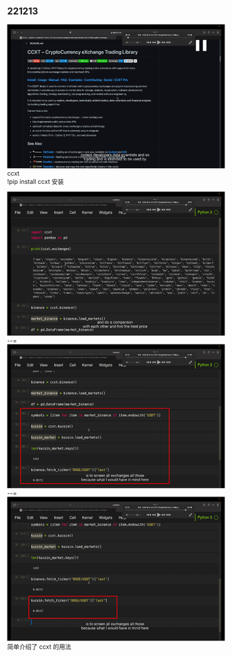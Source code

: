 ## 221213

<img src='./img/2022-12-13-16-57-09.png' height=333px></img>  
ccxt  
!pip install ccxt 安装

<img src='./img/2022-12-13-17-53-21.png' height=333px></img>  
--=  
<img src='./img/2022-12-13-17-54-55.png' height=333px></img>  
--=  
<img src='./img/2022-12-13-17-55-20.png' height=333px></img>  
简单介绍了 ccxt 的用法
